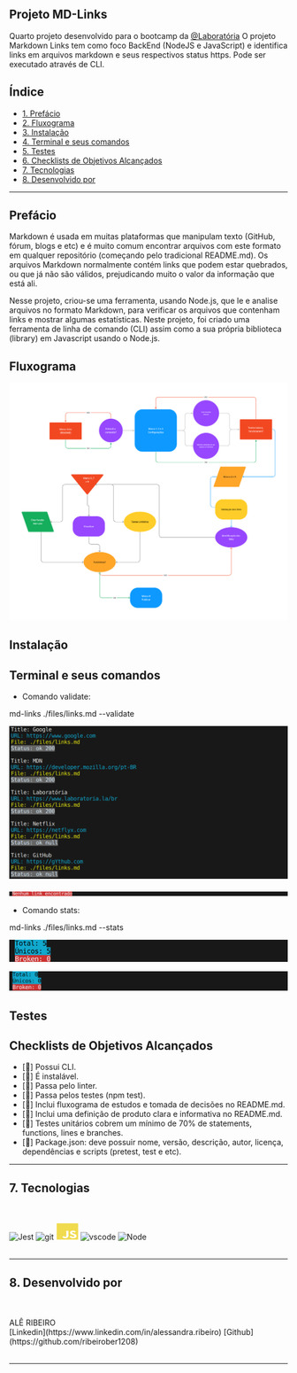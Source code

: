 
## Projeto MD-Links 

Quarto projeto desenvolvido para o bootcamp da [@Laboratória](https://www.laboratoria.la/br) O projeto Markdown Links tem como foco BackEnd (NodeJS e JavaScript) e identifica links em arquivos markdown e seus respectivos status https. Pode ser executado através de CLI.

## Índice

* [1. Prefácio](#1-prefacio) 
* [2. Fluxograma](#2-fluxograma) 
* [3. Instalação](#3-Instalação) 
* [4. Terminal e seus comandos](#4-Terminal-e-seus-comandos)
* [5. Testes](#5-testes) 
* [6. Checklists de Objetivos Alcançados](#6-checklist-de-objetivos-alcançados)
* [7. Tecnologias](#7-tecnologias)
* [8. Desenvolvido por](#8-desenvolvido)

***

## Prefácio

Markdown é usada em muitas plataformas que manipulam texto (GitHub, fórum, blogs e etc) e é muito comum encontrar arquivos com este formato em qualquer repositório (começando pelo tradicional README.md). Os arquivos Markdown normalmente contém links que podem estar quebrados, ou que já não são válidos, prejudicando muito o valor da informação que está ali.

Nesse projeto, criou-se uma ferramenta, usando Node.js, que le e analise arquivos no formato Markdown, para verificar os arquivos que contenham links e mostrar algumas estatísticas. Neste projeto, foi criado uma ferramenta de linha de comando (CLI) assim como a sua própria biblioteca (library) em Javascript usando o Node.js.

## Fluxograma 

![Fluxograma](./gallery/Fluxograma_MD-links%20(1).png)

## Instalação

## Terminal e seus comandos

- Comando validate:

md-links ./files/links.md --validate

![--validate](./gallery/validate.png)

![--validate Doc sem links](./gallery/zerolinks.png)

- Comando stats:

md-links ./files/links.md --stats

![--stats](./gallery/stats.png)

![--stats Doc vazio](./gallery/statsZero.png)


## Testes

## Checklists de Objetivos Alcançados 

- [:star2:] Possui CLI.
- [:star2:] É instalável.
- [:star2:] Passa pelo linter.
- [:star2:] Passa pelos testes (npm test).
- [:star2:] Inclui fluxograma de estudos e tomada de decisões no README.md.
- [:star2:] Inclui uma definição de produto clara e informativa no README.md.
- [:star2:] Testes unitários cobrem um mínimo de 70% de statements, functions, lines e branches.
- [:star2:] Package.json: deve possuir nome, versão, descrição, autor, licença, dependências e scripts (pretest, test e etc).

***

## 7. Tecnologias

<div>
 
  <br>
  <br>
  <img alt="Jest" height="30" width="40" src="https://cdn.jsdelivr.net/gh/devicons/devicon/icons/jest/jest-plain.svg" /> 
  <img alt="git" height="30" width="40" src="https://cdn.jsdelivr.net/gh/devicons/devicon/icons/git/git-original.svg" />
  <img alt="Ale-Js" height="30" width="40" src="https://raw.githubusercontent.com/devicons/devicon/master/icons/javascript/javascript-plain.svg">
  <img alt="vscode" height="30" width="40" src="https://cdn.jsdelivr.net/gh/devicons/devicon/icons/vscode/vscode-original.svg" />
  <img alt="Node" height="30" width="40" src="https://cdn.jsdelivr.net/gh/devicons/devicon/icons/nodejs/nodejs-original.svg" />
  <br>
  <br>
  
  ***

  ## 8. Desenvolvido por

<div>  
  <br>
  <br> ALÊ RIBEIRO <br> 
  [Linkedin](https://www.linkedin.com/in/alessandra.ribeiro)
  [Github](https://github.com/ribeirober1208)
  <br>
  <br>
  
</div>
 
  ***